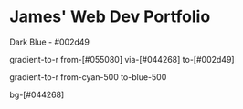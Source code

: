 # James' Web Dev Portfolio

Dark Blue - #002d49

gradient-to-r from-[#055080] via-[#044268] to-[#002d49]

gradient-to-r from-cyan-500 to-blue-500

bg-[#044268]